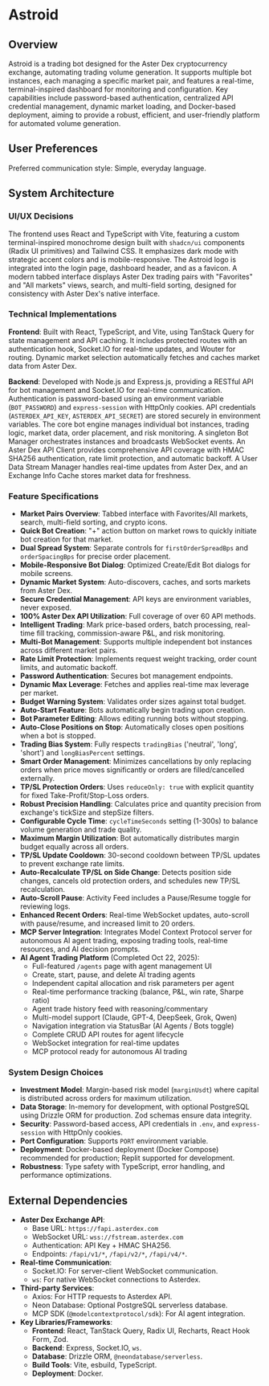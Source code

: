 # Astroid

## Overview
Astroid is a trading bot designed for the Aster Dex cryptocurrency exchange, automating trading volume generation. It supports multiple bot instances, each managing a specific market pair, and features a real-time, terminal-inspired dashboard for monitoring and configuration. Key capabilities include password-based authentication, centralized API credential management, dynamic market loading, and Docker-based deployment, aiming to provide a robust, efficient, and user-friendly platform for automated volume generation.

## User Preferences
Preferred communication style: Simple, everyday language.

## System Architecture

### UI/UX Decisions
The frontend uses React and TypeScript with Vite, featuring a custom terminal-inspired monochrome design built with `shadcn/ui` components (Radix UI primitives) and Tailwind CSS. It emphasizes dark mode with strategic accent colors and is mobile-responsive. The Astroid logo is integrated into the login page, dashboard header, and as a favicon. A modern tabbed interface displays Aster Dex trading pairs with "Favorites" and "All markets" views, search, and multi-field sorting, designed for consistency with Aster Dex's native interface.

### Technical Implementations
**Frontend**: Built with React, TypeScript, and Vite, using TanStack Query for state management and API caching. It includes protected routes with an authentication hook, Socket.IO for real-time updates, and Wouter for routing. Dynamic market selection automatically fetches and caches market data from Aster Dex.

**Backend**: Developed with Node.js and Express.js, providing a RESTful API for bot management and Socket.IO for real-time communication. Authentication is password-based using an environment variable (`BOT_PASSWORD`) and `express-session` with HttpOnly cookies. API credentials (`ASTERDEX_API_KEY`, `ASTERDEX_API_SECRET`) are stored securely in environment variables. The core bot engine manages individual bot instances, trading logic, market data, order placement, and risk monitoring. A singleton Bot Manager orchestrates instances and broadcasts WebSocket events. An Aster Dex API Client provides comprehensive API coverage with HMAC SHA256 authentication, rate limit protection, and automatic backoff. A User Data Stream Manager handles real-time updates from Aster Dex, and an Exchange Info Cache stores market data for freshness.

### Feature Specifications
- **Market Pairs Overview**: Tabbed interface with Favorites/All markets, search, multi-field sorting, and crypto icons.
- **Quick Bot Creation**: "+" action button on market rows to quickly initiate bot creation for that market.
- **Dual Spread System**: Separate controls for `firstOrderSpreadBps` and `orderSpacingBps` for precise order placement.
- **Mobile-Responsive Bot Dialog**: Optimized Create/Edit Bot dialogs for mobile screens.
- **Dynamic Market System**: Auto-discovers, caches, and sorts markets from Aster Dex.
- **Secure Credential Management**: API keys are environment variables, never exposed.
- **100% Aster Dex API Utilization**: Full coverage of over 60 API methods.
- **Intelligent Trading**: Mark price-based orders, batch processing, real-time fill tracking, commission-aware P&L, and risk monitoring.
- **Multi-Bot Management**: Supports multiple independent bot instances across different market pairs.
- **Rate Limit Protection**: Implements request weight tracking, order count limits, and automatic backoff.
- **Password Authentication**: Secures bot management endpoints.
- **Dynamic Max Leverage**: Fetches and applies real-time max leverage per market.
- **Budget Warning System**: Validates order sizes against total budget.
- **Auto-Start Feature**: Bots automatically begin trading upon creation.
- **Bot Parameter Editing**: Allows editing running bots without stopping.
- **Auto-Close Positions on Stop**: Automatically closes open positions when a bot is stopped.
- **Trading Bias System**: Fully respects `tradingBias` ('neutral', 'long', 'short') and `longBiasPercent` settings.
- **Smart Order Management**: Minimizes cancellations by only replacing orders when price moves significantly or orders are filled/cancelled externally.
- **TP/SL Protection Orders**: Uses `reduceOnly: true` with explicit quantity for fixed Take-Profit/Stop-Loss orders.
- **Robust Precision Handling**: Calculates price and quantity precision from exchange's tickSize and stepSize filters.
- **Configurable Cycle Time**: `cycleTimeSeconds` setting (1-300s) to balance volume generation and trade quality.
- **Maximum Margin Utilization**: Bot automatically distributes margin budget equally across all orders.
- **TP/SL Update Cooldown**: 30-second cooldown between TP/SL updates to prevent exchange rate limits.
- **Auto-Recalculate TP/SL on Side Change**: Detects position side changes, cancels old protection orders, and schedules new TP/SL recalculation.
- **Auto-Scroll Pause**: Activity Feed includes a Pause/Resume toggle for reviewing logs.
- **Enhanced Recent Orders**: Real-time WebSocket updates, auto-scroll with pause/resume, and increased limit to 20 orders.
- **MCP Server Integration**: Integrates Model Context Protocol server for autonomous AI agent trading, exposing trading tools, real-time resources, and AI decision prompts.
- **AI Agent Trading Platform** (Completed Oct 22, 2025): 
  - Full-featured `/agents` page with agent management UI
  - Create, start, pause, and delete AI trading agents
  - Independent capital allocation and risk parameters per agent
  - Real-time performance tracking (balance, P&L, win rate, Sharpe ratio)
  - Agent trade history feed with reasoning/commentary
  - Multi-model support (Claude, GPT-4, DeepSeek, Grok, Qwen)
  - Navigation integration via StatusBar (AI Agents / Bots toggle)
  - Complete CRUD API routes for agent lifecycle
  - WebSocket integration for real-time updates
  - MCP protocol ready for autonomous AI trading

### System Design Choices
- **Investment Model**: Margin-based risk model (`marginUsdt`) where capital is distributed across orders for maximum utilization.
- **Data Storage**: In-memory for development, with optional PostgreSQL using Drizzle ORM for production. Zod schemas ensure data integrity.
- **Security**: Password-based access, API credentials in `.env`, and `express-session` with HttpOnly cookies.
- **Port Configuration**: Supports `PORT` environment variable.
- **Deployment**: Docker-based deployment (Docker Compose) recommended for production; Replit supported for development.
- **Robustness**: Type safety with TypeScript, error handling, and performance optimizations.

## External Dependencies

- **Aster Dex Exchange API**:
    - Base URL: `https://fapi.asterdex.com`
    - WebSocket URL: `wss://fstream.asterdex.com`
    - Authentication: API Key + HMAC SHA256.
    - Endpoints: `/fapi/v1/*`, `/fapi/v2/*`, `/fapi/v4/*`.
- **Real-time Communication**:
    - Socket.IO: For server-client WebSocket communication.
    - `ws`: For native WebSocket connections to Asterdex.
- **Third-party Services**:
    - Axios: For HTTP requests to Asterdex API.
    - Neon Database: Optional PostgreSQL serverless database.
    - MCP SDK (`@modelcontextprotocol/sdk`): For AI agent integration.
- **Key Libraries/Frameworks**:
    - **Frontend**: React, TanStack Query, Radix UI, Recharts, React Hook Form, Zod.
    - **Backend**: Express, Socket.IO, `ws`.
    - **Database**: Drizzle ORM, `@neondatabase/serverless`.
    - **Build Tools**: Vite, esbuild, TypeScript.
    - **Deployment**: Docker.